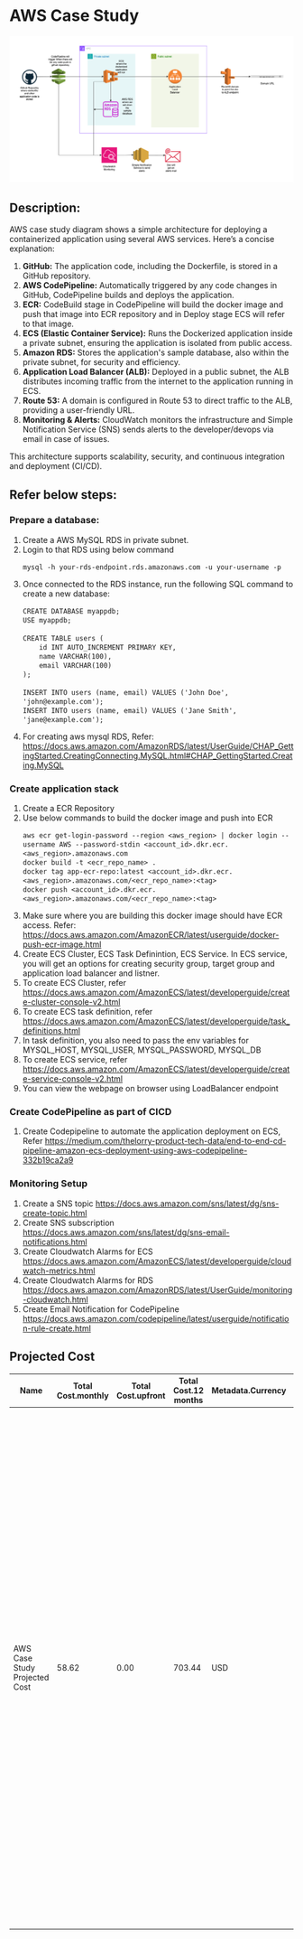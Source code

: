 # AWS Case Study
![Alt text](images/aws_case_study.png)

## Description:
AWS case study diagram shows a simple architecture for deploying a containerized application using several AWS services. Here’s a concise explanation:

1. **GitHub:** The application code, including the Dockerfile, is stored in a GitHub repository.
2. **AWS CodePipeline:** Automatically triggered by any code changes in GitHub, CodePipeline builds and deploys the application.
3. **ECR:** CodeBuild stage in CodePipeline will build the docker image and push that image into ECR repository and in Deploy stage ECS will refer to that image.
4. **ECS (Elastic Container Service):** Runs the Dockerized application inside a private subnet, ensuring the application is isolated from public access.
5. **Amazon RDS:** Stores the application's sample database, also within the private subnet, for security and efficiency.
6. **Application Load Balancer (ALB):** Deployed in a public subnet, the ALB distributes incoming traffic from the internet to the application running in ECS.
7. **Route 53:** A domain is configured in Route 53 to direct traffic to the ALB, providing a user-friendly URL.
8. **Monitoring & Alerts:** CloudWatch monitors the infrastructure and Simple Notification Service (SNS) sends alerts to the developer/devops via email in case of issues.

This architecture supports scalability, security, and continuous integration and deployment (CI/CD).


## Refer below steps:

### Prepare a database:
1. Create a AWS MySQL RDS in private subnet.
2. Login to that RDS using below command
   ```
   mysql -h your-rds-endpoint.rds.amazonaws.com -u your-username -p
   ```
3. Once connected to the RDS instance, run the following SQL command to create a new database:
   ```
   CREATE DATABASE myappdb;
   USE myappdb;

   CREATE TABLE users (
       id INT AUTO_INCREMENT PRIMARY KEY,
       name VARCHAR(100),
       email VARCHAR(100)
   );

   INSERT INTO users (name, email) VALUES ('John Doe', 'john@example.com');
   INSERT INTO users (name, email) VALUES ('Jane Smith', 'jane@example.com');
   ```
4. For creating aws mysql RDS, Refer: https://docs.aws.amazon.com/AmazonRDS/latest/UserGuide/CHAP_GettingStarted.CreatingConnecting.MySQL.html#CHAP_GettingStarted.Creating.MySQL   

### Create application stack 
1. Create a ECR Repository
2. Use below commands to build the docker image and push into ECR
   ```
   aws ecr get-login-password --region <aws_region> | docker login --username AWS --password-stdin <account_id>.dkr.ecr.<aws_region>.amazonaws.com
   docker build -t <ecr_repo_name> .
   docker tag app-ecr-repo:latest <account_id>.dkr.ecr.<aws_region>.amazonaws.com/<ecr_repo_name>:<tag>
   docker push <account_id>.dkr.ecr.<aws_region>.amazonaws.com/<ecr_repo_name>:<tag>
   ```
3. Make sure where you are building this docker image should have ECR access. Refer: https://docs.aws.amazon.com/AmazonECR/latest/userguide/docker-push-ecr-image.html
4. Create ECS Cluster, ECS Task Definintion, ECS Service. In ECS service, you will get an options for creating security group, target group and application load balancer and listner.
5. To create ECS Cluster, refer https://docs.aws.amazon.com/AmazonECS/latest/developerguide/create-cluster-console-v2.html
6. To create ECS task definition, refer https://docs.aws.amazon.com/AmazonECS/latest/developerguide/task_definitions.html
7. In task definition, you also need to pass the env variables for MYSQL_HOST, MYSQL_USER, MYSQL_PASSWORD, MYSQL_DB
8. To create ECS service, refer https://docs.aws.amazon.com/AmazonECS/latest/developerguide/create-service-console-v2.html
9. You can view the webpage on browser using LoadBalancer endpoint

### Create CodePipeline as part of CICD
1. Create Codepipeline to automate the application deployment on ECS, Refer https://medium.com/thelorry-product-tech-data/end-to-end-cd-pipeline-amazon-ecs-deployment-using-aws-codepipeline-332b19ca2a9

### Monitoring Setup
1. Create a SNS topic https://docs.aws.amazon.com/sns/latest/dg/sns-create-topic.html
2. Create SNS subscription https://docs.aws.amazon.com/sns/latest/dg/sns-email-notifications.html
3. Create Cloudwatch Alarms for ECS https://docs.aws.amazon.com/AmazonECS/latest/developerguide/cloudwatch-metrics.html
4. Create Cloudwatch Alarms for RDS https://docs.aws.amazon.com/AmazonRDS/latest/UserGuide/monitoring-cloudwatch.html
5. Create Email Notification for CodePipeline https://docs.aws.amazon.com/codepipeline/latest/userguide/notification-rule-create.html
   

## Projected Cost

| Name | Total Cost.monthly | Total Cost.upfront | Total Cost.12 months | Metadata.Currency | Metadata.Locale | Metadata.Created On | Metadata.Legal Disclaimer | Metadata.Share Url | Groups.Services |
| --- | --- | --- | --- | --- | --- | --- | --- | --- | --- |
| AWS Case Study Projected Cost | 58.62 | 0.00 | 703.44 | USD | en_US | 08/10/2024 | AWS Pricing Calculator provides only an estimate of your AWS fees and doesn't include any taxes that might apply. Your actual fees depend on a variety of factors, including your actual usage of AWS services. | https://calculator.aws/#/estimate?id=17c68fbf2ffb99ab3dfa94b23bdd37df90dfb866 | [{"Service Name":"Amazon RDS for MySQL","Region":"US East (N. Virginia)","Status":"","Service Cost":{"monthly":"14.71","upfront":"0.00","12 months":"176.52"},"Properties":{"Storage amount":"20 GB","Storage for each RDS instance":"General Purpose SSD (gp3)","Nodes":"1","Instance type":"db.t3.micro","Utilization (On-Demand only)":"100 %Utilized/Month","Deployment option":"Single-AZ","Pricing strategy":"OnDemand"}},{"Service Name":"AWS Fargate","Region":"US East (N. Virginia)","Status":"","Service Cost":{"monthly":"4.44","upfront":"0.00","12 months":"53.28"},"Properties":{"Operating system":"Linux","CPU Architecture":"x86","Average duration":"15 days","Number of tasks or pods":"1 per month","Amount of ephemeral storage allocated for Amazon ECS":"20 GB"}},{"Service Name":"Application Load Balancer","Region":"US East (N. Virginia)","Status":"","Service Cost":{"monthly":"18.47","upfront":"0.00","12 months":"221.64"},"Properties":{"Number of Application Load Balancers":"1"}},{"Service Name":"AWS CodePipeline","Region":"US East (N. Virginia)","Status":"","Service Cost":{"monthly":"14.00","upfront":"0.00","12 months":"168.00"},"Properties":{"Number of active pipelines of type V1 used per account per month":"15"}},{"Service Name":"Standard topics","Region":"US East (N. Virginia)","Status":"","Service Cost":{"monthly":"0.00","upfront":"0.00","12 months":"0.00"},"Properties":{"Requests":"50 per month","EMAIL/EMAIL-JSON Notifications":"50 per month"}},{"Service Name":"Amazon CloudWatch","Region":"US East (N. Virginia)","Status":"","Service Cost":{"monthly":"7.00","upfront":"0.00","12 months":"84.00"},"Properties":{"Number of Metrics (includes detailed and custom metrics)":"20","Number of Standard Resolution Alarm Metrics":"10"}}] |
 

   


   
